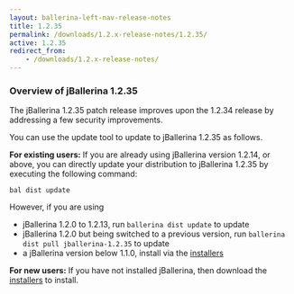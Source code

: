 ```yaml
---
layout: ballerina-left-nav-release-notes
title: 1.2.35
permalink: /downloads/1.2.x-release-notes/1.2.35/
active: 1.2.35
redirect_from:
    - /downloads/1.2.x-release-notes/
---
```


### Overview of jBallerina 1.2.35

The jBallerina 1.2.35 patch release improves upon the 1.2.34 release by addressing a few security improvements.

You can use the update tool to update to jBallerina 1.2.35 as follows.

**For existing users:**
If you are already using jBallerina version 1.2.14, or above, you can directly update your distribution to jBallerina 1.2.35 by executing the following command:

```
bal dist update
```

However, if you are using

- jBallerina 1.2.0 to 1.2.13, run `ballerina dist update` to update
- jBallerina 1.2.0 but being switched to a previous version, run `ballerina dist pull jballerina-1.2.35` to update
- a jBallerina version below 1.1.0, install via the [installers](https://ballerina.io/downloads/)

**For new users:**
If you have not installed jBallerina, then download the [installers](https://ballerina.io/downloads/) to install.

<style>.cGitButtonContainer, .cBallerinaTocContainer {display:none;}</style>
